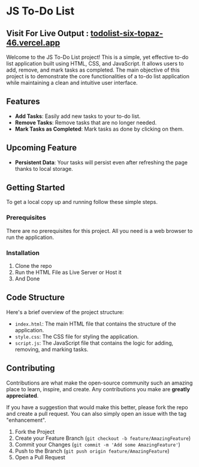 # JS To-Do List
## Visit For Live Output : [todolist-six-topaz-46.vercel.app](https://todolist-six-topaz-46.vercel.app/)

Welcome to the JS To-Do List project! This is a simple, yet effective to-do list application built using HTML, CSS, and JavaScript. It allows users to add, remove, and mark tasks as completed. The main objective of this project is to demonstrate the core functionalities of a to-do list application while maintaining a clean and intuitive user interface.

## Features

- **Add Tasks**: Easily add new tasks to your to-do list.
- **Remove Tasks**: Remove tasks that are no longer needed.
- **Mark Tasks as Completed**: Mark tasks as done by clicking on them.

## Upcoming Feature
- **Persistent Data**: Your tasks will persist even after refreshing the page thanks to local storage.
  

## Getting Started

To get a local copy up and running follow these simple steps.

### Prerequisites

There are no prerequisites for this project. All you need is a web browser to run the application.

### Installation

1. Clone the repo
2. Run the HTML File as Live Server or Host it
3. And Done

## Code Structure

Here's a brief overview of the project structure:

- `index.html`: The main HTML file that contains the structure of the application.
- `style.css`: The CSS file for styling the application.
- `script.js`: The JavaScript file that contains the logic for adding, removing, and marking tasks.

## Contributing

Contributions are what make the open-source community such an amazing place to learn, inspire, and create. Any contributions you make are **greatly appreciated**.

If you have a suggestion that would make this better, please fork the repo and create a pull request. You can also simply open an issue with the tag "enhancement".

1. Fork the Project
2. Create your Feature Branch (`git checkout -b feature/AmazingFeature`)
3. Commit your Changes (`git commit -m 'Add some AmazingFeature'`)
4. Push to the Branch (`git push origin feature/AmazingFeature`)
5. Open a Pull Request


